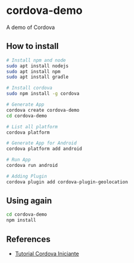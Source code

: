 # cordova-demo

A demo of Cordova

## How to install

```bash
# Install npm and node
sudo apt install nodejs
sudo apt install npm
sudo apt install gradle

# Install cordova
sudo npm install -g cordova

# Generate App
cordova create cordova-demo
cd cordova-demo

# List all platform
cordova platform

# Generate App for Android
cordova platform add android

# Run App
cordova run android

# Adding Plugin
cordova plugin add cordova-plugin-geolocation
```

## Using again

```bash
cd cordova-demo
npm install
```

## References

- [Tutorial Cordova Iniciante](https://cordova.apache.org/#getstarted)

